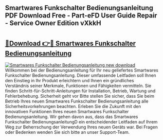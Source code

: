 ## Smartwares Funkschalter Bedienungsanleitung PDF Download Free - Part-eFD User Guide Repair - Service Owner Edition vXkkH

# <h2><a href="http://df1abjz.blite.top/?on=Smartwares+Funkschalter+Bedienungsanleitung">🔗Download 👉🔴 Smartwares Funkschalter Bedienungsanleitung</a></h2>

[![Smartwares Funkschalter Bedienungsanleitung new download](https://i.imgur.com/lujVjoI.png)](http://df1abjz.blite.top/?on=Smartwares+Funkschalter+Bedienungsanleitung)
Willkommen bei der Bedienungsanleitung für Ihr neu geliefertes Smartwares Funkschalter Bedienungsanleitung. Dieser umfassende Leitfaden soll Ihnen den Einstieg in Ihr Produkt erleichtern und Ihnen ein gründliches Verständnis seiner Merkmale, Funktionen und Fähigkeiten vermitteln. Sie finden Schritt-für-Schritt-Anleitungen für Installation, Betrieb, Wartung und Fehlerbehebung. Sicherheit geht vor Bitte stellen Sie sicher, dass Sie beim Betrieb Ihres neuen Smartwares Funkschalter Bedienungsanleitung alle Sicherheitsvorkehrungen beachten. Erleben Sie die Zukunft mit den innovativen Funktionen Ihres neuen Smartwares Funkschalter Bedienungsanleitung. Wir gehen davon aus, dass das Smartwares Funkschalter BedienungsanleitungD ein entscheidender Leitfaden auf Ihrem Weg zur Beherrschung der Verwendung Ihres neuen Geräts war. Bei Fragen oder Bedenken wenden Sie sich bitte an unser Support-Team.
